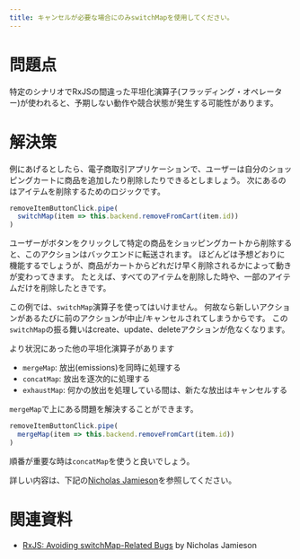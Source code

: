 ```yaml
---
title: キャンセルが必要な場合にのみswitchMapを使用してください。
---
```


# 問題点

特定のシナリオでRxJSの間違った平坦化演算子(フラッディング・オペレーター)が使われると、予期しない動作や競合状態が発生する可能性があります。

# 解決策

例にあげるとしたら、電子商取引アプリケーションで、ユーザーは自分のショッピングカートに商品を追加したり削除したりできるとしましょう。
次にあるのはアイテムを削除するためのロジックです。

```ts
removeItemButtonClick.pipe(
  switchMap(item => this.backend.removeFromCart(item.id))
)
```

ユーザーがボタンをクリックして特定の商品をショッピングカートから削除すると、このアクションはバックエンドに転送されます。
ほどんどは予想どおりに機能するでしょうが、商品がカートからどれだけ早く削除されるかによって動きが変わってきます。
たとえば、すべてのアイテムを削除した時や、一部のアイテムだけを削除したときです。

この例では、`switchMap`演算子を使ってはいけません。
何故なら新しいアクションがあるたびに前のアクションが中止/キャンセルされてしまうからです。
この`switchMap`の振る舞いはcreate、update、deleteアクションが危なくなります。

より状況にあった他の平坦化演算子があります

- `mergeMap`: 放出(emissions)を同時に処理する
- `concatMap`: 放出を逐次的に処理する
- `exhaustMap`: 何かの放出を処理している間は、新たな放出はキャンセルする

`mergeMap`で上にある問題を解決することができます。

```ts
removeItemButtonClick.pipe(
  mergeMap(item => this.backend.removeFromCart(item.id))
)
```

順番が重要な時は`concatMap`を使うと良いでしょう。

詳しい内容は、下記の[Nicholas Jamieson](https://twitter.com/ncjamieson)を参照してください。

# 関連資料

- [RxJS: Avoiding switchMap-Related Bugs](https://blog.angularindepth.com/switchmap-bugs-b6de69155524) by Nicholas Jamieson
